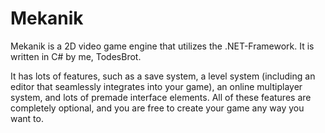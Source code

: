 # Mekanik

Mekanik is a 2D video game engine that utilizes the .NET-Framework.
It is written in C# by me, TodesBrot.

It has lots of features, such as a save system, a level system (including an editor that seamlessly integrates into your game), an online multiplayer system, and lots of premade interface elements. All of these features are completely optional, and you are free to create your game any way you want to.
